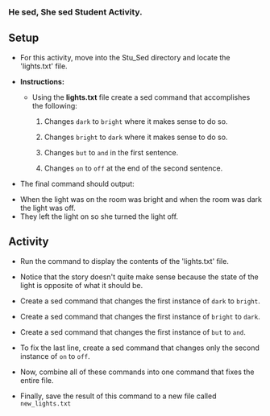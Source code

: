 ### He sed, She sed Student Activity.

## Setup
* For this activity, move into the Stu_Sed directory and locate the 'lights.txt' file.

* **Instructions:**

  * Using the **lights.txt** file create a sed command that accomplishes the following:

    1. Changes `dark` to `bright` where it makes sense to do so.

    2. Changes `bright` to `dark` where it makes sense to do so.

    3. Changes `but` to `and` in the first sentence.

    4. Changes `on` to `off` at the end of the second sentence.

* The final command should output:
 - When the light was on the room was bright and when the room was dark the light was off.
 - They left the light on so she turned the light off.

## Activity

* Run the command to display the contents of the 'lights.txt' file.

* Notice that the story doesn't quite make sense because the state of the light is opposite of what it should be.

* Create a sed command that changes the first instance of `dark` to `bright`.

* Create a sed command that changes the first instance of `bright` to `dark`.

* Create a sed command that changes the first instance of `but` to `and`.

* To fix the last line, create a sed command that changes only the second instance of `on` to `off`.

* Now, combine all of these commands into one command that fixes the entire file.

* Finally, save the result of this command to a new file called `new_lights.txt`
